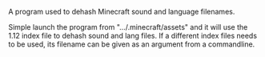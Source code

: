 A program used to dehash Minecraft sound and language filenames.

Simple launch the program from ".../.minecraft/assets" and it will use the 1.12 index file to dehash sound and lang files.
If a different index files needs to be used, its filename can be given as an argument from a commandline.

